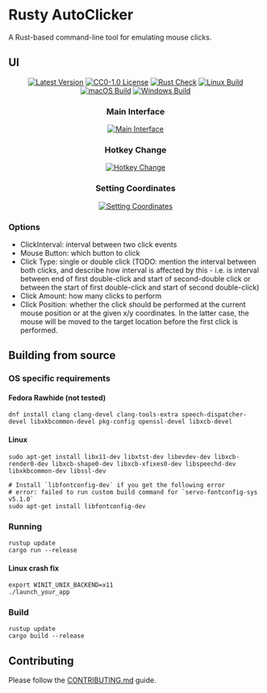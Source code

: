 # Rusty AutoClicker
A Rust-based command-line tool for emulating mouse clicks.

## UI

<div align="center">

[![Latest Version](https://img.shields.io/badge/Rusty%20AutoClicker-2.1.0-blue)](https://github.com/MrTanoshii/rusty-autoclicker)
[![CC0-1.0 License](https://img.shields.io/badge/License-CC0--1.0-blue)](https://github.com/MrTanoshii/rusty-autoclicker/blob/main/LICENSE)
[![Rust Check](https://github.com/MrTanoshii/rusty-autoclicker/actions/workflows/rust_check.yml/badge.svg)](https://github.com/MrTanoshii/rusty-autoclicker/actions/workflows/rust_check.yml)
[![Linux Build](https://github.com/MrTanoshii/rusty-autoclicker/actions/workflows/linux_build.yml/badge.svg)](https://github.com/MrTanoshii/rusty-autoclicker/actions/workflows/linux_build.yml)
[![macOS Build](https://github.com/MrTanoshii/rusty-autoclicker/actions/workflows/macos_build.yml/badge.svg)](https://github.com/MrTanoshii/rusty-autoclicker/actions/workflows/macos_build.yml)
[![Windows Build](https://github.com/MrTanoshii/rusty-autoclicker/actions/workflows/windows_build.yml/badge.svg)](https://github.com/MrTanoshii/rusty-autoclicker/actions/workflows/windows_build.yml)

</div>
<div align="center">

### Main Interface
[![](/screenshots/v2.1.0/rusty-autoclicker_0dnvDPcANp.png?raw=true "Main Interface")](#)

### Hotkey Change
[![](/screenshots/v2.1.0/rusty-autoclicker_a4asg2fXnT.png?raw=true "Hotkey Change")](#)

### Setting Coordinates
[![](/screenshots/v2.1.0/rusty-autoclicker_ClJzyc8yHz.png?raw=true "Setting Coordinates")](#)
  
</div>

### Options
* ClickInterval: interval between two click events
* Mouse Button: which button to click
* Click Type: single or double click (TODO: mention the interval between both clicks, and describe how interval is affected by this - i.e. is interval between end of first double-click and start of second-double click or between the start of first double-click and start of second double-click)
* Click Amount: how many clicks to perform
* Click Position: whether the click should be performed at the current mouse position or at the given x/y coordinates. In the latter case, the mouse will be moved to the target location before the first click is performed.

## Building from source

### OS specific requirements

#### Fedora Rawhide (not tested)

```shell
dnf install clang clang-devel clang-tools-extra speech-dispatcher-devel libxkbcommon-devel pkg-config openssl-devel libxcb-devel
```

#### Linux

```shell
sudo apt-get install libx11-dev libxtst-dev libevdev-dev libxcb-render0-dev libxcb-shape0-dev libxcb-xfixes0-dev libspeechd-dev libxkbcommon-dev libssl-dev

# Install `libfontconfig-dev` if you get the following error
# error: failed to run custom build command for `servo-fontconfig-sys v5.1.0`
sudo apt-get install libfontconfig-dev
```

### Running

```shell
rustup update
cargo run --release
```

#### Linux crash fix

```shell
export WINIT_UNIX_BACKEND=x11
./launch_your_app
```

### Build

```shell
rustup update
cargo build --release
```

## Contributing

Please follow the [CONTRIBUTING.md](CONTRIBUTING.md) guide.
